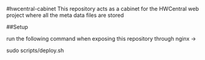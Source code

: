 #hwcentral-cabinet
This repository acts as a cabinet for the HWCentral web project where all the meta data files are stored

##Setup

run the following command when exposing this repository through nginx ->

sudo scripts/deploy.sh
